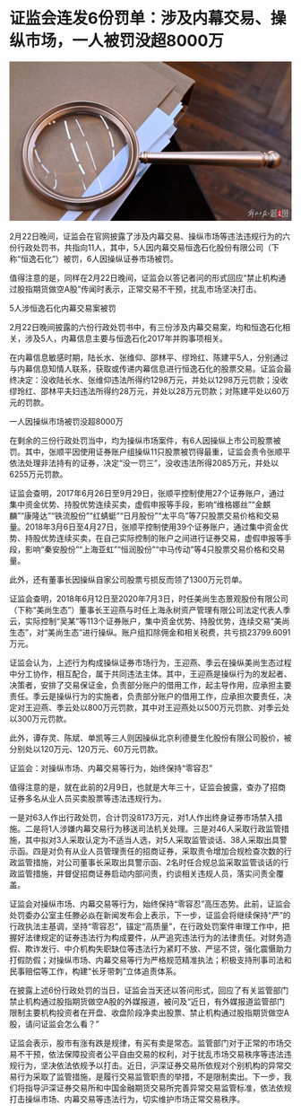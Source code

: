 # 证监会连发6份罚单：涉及内幕交易、操纵市场，一人被罚没超8000万

![75ad6799f44f9fa5cbb367cd4e7d89a0.jpg](https://raw.githubusercontent.com/qqhsx/qqnews_image/main/2024/02/23/证监会连发6份罚单：涉及内幕交易、操纵市场，一人被罚没超8000万/75ad6799f44f9fa5cbb367cd4e7d89a0.jpg)

2月22日晚间，证监会在官网披露了涉及内幕交易、操纵市场等违法违规行为的六份行政处罚书，共指向11人，其中，5人因内幕交易恒逸石化股份有限公司（下称“恒逸石化”）被罚，6人因操纵证券市场被罚。

值得注意的是，同样在2月22日晚间，证监会以答记者问的形式回应“禁止机构通过股指期货做空A股”传闻时表示，正常交易不干预，扰乱市场坚决打击。

5人涉恒逸石化内幕交易案被罚

2月22日晚间披露的六份行政处罚书中，有三份涉及内幕交易案，均和恒逸石化相关，涉及5人，内幕信息主要与恒逸石化2017年并购事项相关。

在内幕信息敏感时期，陆长水、张维仰、邵林平、缪玲红、陈建平5人，分别通过与内幕信息知情人联系，获取或传递内幕信息进行恒逸石化的股票交易。证监会最终决定：没收陆长水、张维仰违法所得约1298万元，并处以1298万元罚款；没收缪玲红、邵林平夫妇违法所得约28万元，并处以28万元罚款；对陈建平处以60万元的罚款。

一人因操纵市场被罚没超8000万

在剩余的三份行政处罚当中，均为操纵市场案件，有6人因操纵上市公司股票被罚。其中，张顺平因使用证券账户组操纵11只股票被罚得最重，证监会责令张顺平依法处理非法持有的证券，决定“没一罚三”，没收违法所得2085万元，并处以6255万元罚款。

证监会查明，2017年6月26日至9月29日，张顺平控制使用27个证券账户，通过集中资金优势、持股优势连续买卖，虚假申报等手段，影响“维格娜丝”“金麒麟”“康隆达”“铁流股份”“红蜻蜓”“日月股份”“太平鸟”等7只股票交易价格和交易量。2018年3月6日至4月27日，张顺平控制使用39个证券账户，通过集中资金优势、持股优势连续买卖，在自己实际控制的账户之间进行证券交易，虚假申报等手段，影响“秦安股份”“上海亚虹”“恒润股份”“中马传动”等4只股票交易价格和交易量。

此外，还有董事长因操纵自家公司股票亏损反而领了1300万元罚单。

证监会查明，2018年6月12日至2020年7月3日，时任美尚生态景观股份有限公司（下称“美尚生态”）董事长王迎燕与时任上海永树资产管理有限公司法定代表人季云，实际控制“吴某”等113个证券账户，集中资金优势、持股优势，连续交易“美尚生态”，对“美尚生态”进行操纵。账户组扣除佣金和相关税费，共亏损23799.6091万元。

证监会认为，上述行为构成操纵证券市场行为，王迎燕、季云在操纵美尚生态过程中分工协作，相互配合，属于共同违法主体。其中，王迎燕是操纵行为的发起者、决策者，安排了交易保证金，负责部分账户的借用工作，起主导作用，应承担主要责任。季云是操纵行为的实施者，负责部分账户的借用工作，应承担次要责任，决定对王迎燕、季云处以800万元罚款，其中对王迎燕处以500万元罚款、对季云处以300万元罚款。

此外，谭存灵、陈斌、单凯等三人则因操纵北京利德曼生化股份有限公司股价，被分别处以120万元、120万元、60万元罚款。

证监会：对操纵市场、内幕交易等行为，始终保持“零容忍”

值得注意的是，就在此前的2月9日，也就是大年三十，证监会披露，查办了招商证券多名从业人员买卖股票等违法违规行为。

一是对63人作出行政处罚，合计罚没8173万元，对1人作出终身证券市场禁入措施。二是将1人涉嫌内幕交易行为移送司法机关处理。三是对46人采取行政监管措施，其中拟对3人采取认定为不适当人选，对5人采取监管谈话、38人采取出具警示函。四是对负有从业人员管理责任的招商证券，采取责令增加合规检查次数的行政监管措施，对公司董事长采取出具警示函、2名时任合规总监采取监管谈话的行政监管措施，并督促招商证券启动内部问责，约谈相关违规人员，落实问责全覆盖。

证监会对操纵市场、内幕交易等行为，始终保持“零容忍”高压态势。此前，证监会处罚委办公室主任滕必焱在新闻发布会上表示，下一步，证监会将继续保持“严”的行政执法主基调，坚持“零容忍”，锚定“高质量”，在行政处罚案件审理工作中，把握好法律规定的证券违法行为构成要件，从严追究违法行为的法律责任。对财务造假、欺诈发行、中介机构失职缺位等违法行为紧盯不放、严惩不贷，强化震慑助力打假防假；对操纵市场、内幕交易等行为严格规范精准执法；积极支持刑事司法和民事赔偿等工作，构建“长牙带刺”立体追责体系。

在披露上述6份行政处罚的当日，证监会当天还以答问形式，回应了有关监管部门禁止机构通过股指期货做空A股的外媒报道，被问及“近日，有外媒报道监管部门限制主要机构投资者在开盘、收盘阶段净卖出股票、禁止机构通过股指期货做空A股，请问证监会怎么看？”

证监会表示，股市有涨有跌是规律，有买有卖是常态。监管部门对于正常的市场交易不干预，依法保障投资者公平自由交易的权利，对于扰乱市场交易秩序等违法违规行为，坚决依法依规予以打击。近日，沪深证券交易所依规对个别机构的异常交易行为采取了监管措施，是履行交易监管职责的举措，不是限制卖出。下一步，我们将指导沪深证券交易所和中国金融期货交易所完善异常交易监管标准，依法依规打击操纵市场、内幕交易等违法行为，切实维护市场正常交易秩序。

